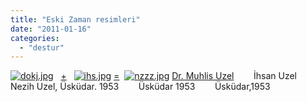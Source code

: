 ```yaml
---
title: "Eski Zaman resimleri"
date: "2011-01-16"
categories: 
  - "destur"
---
```


[](/uploads/2011/01/dokj.jpg "dokj.jpg")[![dokj.jpg](/uploads/2011/01/dokj.jpg)](/uploads/2011/01/dokj.jpg "dokj.jpg")   [+](/uploads/2011/01/dokj.jpg "dokj.jpg")   [![ihs.jpg](/uploads/2011/01/ihs.jpg)](/uploads/2011/01/ihs.jpg "ihs.jpg") [=](/uploads/2011/01/dokj.jpg "dokj.jpg")  [![nzzz.jpg](/uploads/2011/01/nzzz.jpg)](/uploads/2011/01/nzzz.jpg "nzzz.jpg") [Dr. Muhlis Uzel](/uploads/2011/01/dokj.jpg "dokj.jpg")        İhsan Uzel            Nezih Uzel, Üsküdar. 1953        Üsküdar 1953        Üsküdar,1953
